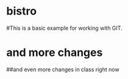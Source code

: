 # bistro
#This is a basic example for working with GIT.
# and more changes
##and even more changes in class right now

